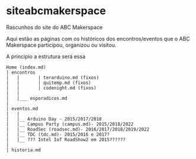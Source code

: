 # siteabcmakerspace
Rascunhos do site do ABC Makerspace

Aqui estão as páginas com os históricos dos encontros/eventos que o ABC Makerspace participou, organizou ou visitou.

A principio a estrutura será essa

```
Home (index.md)
| encontros
|   |       | terarduino.md (fixos)
|   |       | quitemp.md (fixos)
|   |       | codenight.md (fixos)
|   |
|   |___ esporadicos.md
|
| eventos.md
|   |
|   |__ Arduino Day - 2015/2017/2018
|   |__ Campus Party (campus.md)- 2015/2018/2022
|   |__ RoadSec (roadsec.md)- 2016/2017/2018/2019/2022
|   |__ TDC (tdc.md)- 2015/2016 e 2017?
|   |__ ??? Intel IoT RoadShow2 em 2015??????
|
| historia.md
```

